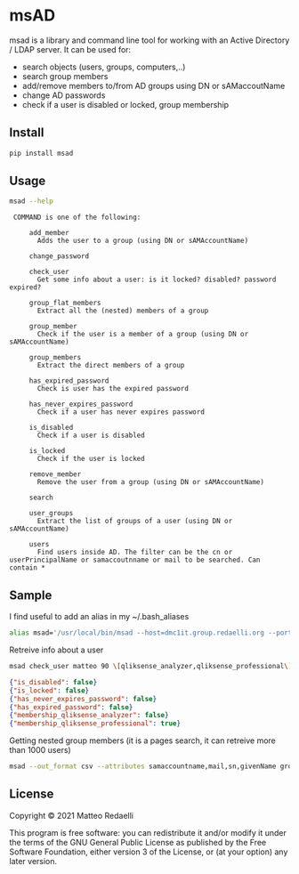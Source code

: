 # msAD


msad is a library and command line tool for working with an Active Directory / LDAP server. It can be used for:
- search objects (users, groups, computers,..)
- search group members
- add/remove members to/from AD groups using DN or sAMaccoutName
- change AD passwords
- check if a user is disabled or locked, group membership

## Install

```bash
pip install msad
```

## Usage

```bash
msad --help
```

```text
 COMMAND is one of the following:

     add_member
       Adds the user to a group (using DN or sAMAccountName)

     change_password

     check_user
       Get some info about a user: is it locked? disabled? password expired?

     group_flat_members
       Extract all the (nested) members of a group

     group_member
       Check if the user is a member of a group (using DN or sAMAccountName)

     group_members
       Extract the direct members of a group

     has_expired_password
       Check is user has the expired password

     has_never_expires_password
       Check if a user has never expires password

     is_disabled
       Check if a user is disabled

     is_locked
       Check if the user is locked

     remove_member
       Remove the user from a group (using DN or sAMAccountName)

     search

     user_groups
       Extract the list of groups of a user (using DN or sAMAccountName)

     users
       Find users inside AD. The filter can be the cn or userPrincipalName or samaccoutnname or mail to be searched. Can contain *

```

## Sample

I find useful to add an alias in my ~/.bash_aliases

```bash
alias msad='/usr/local/bin/msad --host=dmc1it.group.redaelli.org --port=636 --search_base dc=group,dc=redaelli,dc=org'
```

Retreive info about a user

```bash
msad check_user matteo 90 \[qliksense_analyzer,qliksense_professional\] 2>/dev/null
```

```json
{"is_disabled": false}
{"is_locked": false}
{"has_never_expires_password": false}
{"has_expired_password": false}
{"membership_qliksense_analyzer": false}
{"membership_qliksense_professional": true}
```

Getting nested group members (it is a pages search, it can retreive more than 1000 users)

```bash
msad --out_format csv --attributes samaccountname,mail,sn,givenName group_flat_members "dc=group,dc=redaelli,dc=org" --group_name "qliksense_admin"
```


## License

Copyright © 2021 Matteo Redaelli

This program is free software: you can redistribute it and/or modify
it under the terms of the GNU General Public License as published by
the Free Software Foundation, either version 3 of the License, or
(at your option) any later version.
